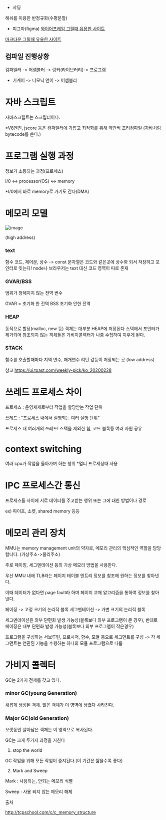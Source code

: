 * 샤딩

해쉬를 이용한 반정규화(수평분할)

* 피그마(figma)
[와이어프레임 그릴때 유용한 사이트](https://www.figma.com/)

[마크다운 그릴때 유용한 사이트](https://hackmd.io/)


## 컴파일 진행상황

컴파일러 -> 어셈블러 -> 링커(라이브러리)-> 프로그램 
 
* 기계어 -> 니모닉 언어 -> 어셈블리

# 자바 스크립트

자바스크립트는 스크립터이다.

*V8엔진, jscore 등은 컴파일러에 가깝고 최적화를 위해 약간씩 프리컴파일 
(자바처럼 bytecode를 쓴다.)

# 프로그램 실행 과정

정보가 소통되는 과정(프로세스)

I/0 <-> processor(OS) <-> memory 

*I/0에서 바로 memory로 가기도 간다(DMA)
 
 # 메모리 모델
 
 ![image](https://user-images.githubusercontent.com/40421183/126662479-080639f6-eff5-4afd-9fcf-152004341590.png)


(high address)
### text 

함수 코드, 제어문, 상수 -> const 
문자열은 코드와 같은곳에 상수화 되서 저장하고 포인터로 잇는다!
node나 브라우저는 text 대신 코드 영역이 따로 존재

### GVAR/BSS

범위가 정해지지 않는 전역 변수

GVAR = 초기화 한 전역
BSS 초기화 안한 전역

### HEAP 

동적으로 할당(malloc, new 등)
객체는 대부분 HEAP에 저장된다
스택에서 포인터가 제거되어 참조되지 않는 객체들은 가비지콜렉터가 나중 수집하여 지우게 된다. 

### STACK 

함수를 호출할때마다 지역 변수, 매개변수 리턴 값등이 저장되는 곳 
(low address)

참고 
https://ui.toast.com/weekly-pick/ko_20200228

# 쓰레드 프로세스 차이 

프로세스 : 운영체제로부터 작업을 할당받는 작업 단위 

쓰레드 : "프로세스 내에서 실행되는 여러 실행 단위"

프로세스 내 여러개의 쓰레드!
스택을 제외한 힙, 코드 블록등 여러 자원 공유

# context switching 

여러 cpu가 작업을 돌아가며 하는 행위
*멀티 프로세싱때 사용

# IPC 프로세스간 통신

프로세스들 사이에 서로 데이터를 주고받는 행위 또는 그에 대한 방법이나 경로

ex) 파이프, 소켓, shared memory 등등

# 메모리 관리 장치 

MMU는 memory management unit의 약자로, 메모리 관리의 핵심적인 역할을 담당합니다.
(가상주소->물리주소)

주로 페이징, 세그멘테이션 등의 가상 메모리 방법을 사용한다.

우선 MMU 내에 TLB라는 페이지 테이블 엔트리 정보를 참조해 원하는 정보를 찾아낸다.

이때 데이터가 없다면 page fault라 하며 페이지 교체 알고리즘을 통하여
정보를 찾아낸다.

페이징 -> 고정 크기의 논리적 블록
세그멘테이션 -> 가변 크기의 논리적 블록 

세그멘테이션은 외부 단편화 발생 가능성(블록보다 외부 프로그램이 큰 경우),
반대로 페이징은 내부 단편화 발생 가능성(블록보다 외부 프로그램이 작은경우)

 프로그램을 구성하는 서브루틴, 프로시저, 함수, 모듈 등으로 세그먼트를 구성 
 -> 각 세그먼트는 연관된 기능을 수행하는 하나의 모듈 프로그램으로 다룸

# 가비지 콜렉터 

GC는 2가지 전제를 갖고 있다.

### minor GC(young Generation)

 새롭게 생성된 객체. 많은 객체가 이 영역에 생겼다 사라진다.
 
### Major GC(old Generation)

오랫동안 살아남은 객체는 이 영역으로 복사된다.

GC는 크게 두가지 과정을 거친다

1. stop the world
 
GC 작업을 위해 모든 작업이 중지된다.(이 기간은 짧을수록 좋다)

2. Mark and Sweep

Mark : 사용되는, 안되는 메모리 식별

Sweep : 사용 되지 않는 메모리 해체 






출처

http://tcpschool.com/c/c_memory_structure

